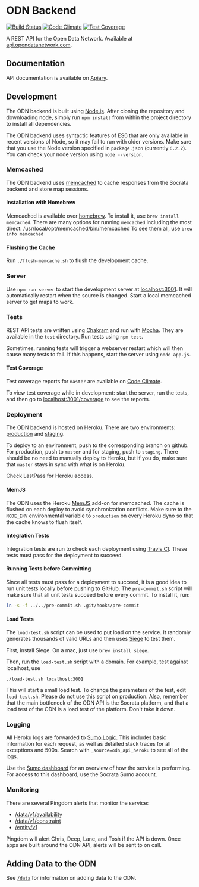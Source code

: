 # ODN Backend

[![Build Status](https://travis-ci.org/socrata/odn-backend.svg?branch=master)](https://travis-ci.org/socrata/odn-backend)
[![Code Climate](https://codeclimate.com/github/socrata/odn-backend/badges/gpa.svg)](https://codeclimate.com/github/socrata/odn-backend)
[![Test Coverage](https://codeclimate.com/github/socrata/odn-backend/badges/coverage.svg)](https://codeclimate.com/github/socrata/odn-backend/coverage)

A REST API for the Open Data Network.
Available at [api.opendatanetwork.com](http://api.opendatanetwork.com).

## Documentation

API documentation is available on [Apiary](http://docs.odn.apiary.io/).

## Development

The ODN backend is built using [Node.js](https://nodejs.org/).
After cloning the repository and downloading node,
simply run `npm install` from within the project directory
to install all dependencies.

The ODN backend uses syntactic features of ES6 that are only available in
recent versions of Node, so it may fail to run with older versions.
Make sure that you use the Node version specified in `package.json` (currently `6.2.2`).
You can check your node version using `node --version`.

### Memcached

The ODN backend uses [memcached](https://memcached.org/)
to cache responses from the Socrata backend and store map sessions.

#### Installation with Homebrew

Memcached is available over [homebrew](http://brew.sh/).
To install it, use `brew install memcached`.
There are many options for running `memcached` including the most direct: /usr/local/opt/memcached/bin/memcached
To see them all, use `brew info memcached`

#### Flushing the Cache

Run `./flush-memcache.sh` to flush the development cache.

### Server

Use `npm run server` to start the development
server at [localhost:3001](http://localhost:3001/).
It will automatically restart when the source is changed.
Start a local memcached server to get maps to work.

### Tests

REST API tests are written using [Chakram](https://github.com/dareid/chakram)
and run with [Mocha](https://mochajs.org/).
They are available in the `test` directory.
Run tests using `npm test`.

Sometimes, running tests will trigger a webserver restart which
will then cause many tests to fail.
If this happens, start the server using `node app.js`.

#### Test Coverage

Test coverage reports for `master` are available on
[Code Climate](https://codeclimate.com/github/socrata/odn-backend/coverage).

To view test coverage while in development:
start the server, run the tests, and then go to
[localhost:3001/coverage](http://localhost:3001/coverage)
to see the reports.

### Deployment

The ODN backend is hosted on Heroku.
There are two environments:
[production](http://odn-backend.herokuapp.com/) and
[staging](http://odn-backend-staging.herokuapp.com/).

To deploy to an environment, push to the corresponding branch on github.
For production, push to `master` and for staging, push to `staging`.
There should be no need to manually deploy to Heroku,
but if you do, make sure that `master` stays in sync with what is
on Heroku.

Check LastPass for Heroku access.

#### MemJS

The ODN uses the Heroku [MemJS](https://github.com/alevy/memjs) add-on
for memcached.
The cache is flushed on each deploy to avoid synchronization conflicts.
Make sure to the `NODE_ENV` environmental variable to `production`
on every Heroku dyno so that the cache knows to flush itself.

#### Integration Tests

Integration tests are run to check each deployment using
[Travis CI](https://travis-ci.org/socrata/odn-backend).
These tests must pass for the deployment to succeed.

#### Running Tests before Committing

Since all tests must pass for a deployment to succeed,
it is a good idea to run unit tests locally before pushing to GitHub.
The `pre-commit.sh` script will make sure that all unit tests succeed before
every commit. To install it, run:

```sh
ln -s -f ../../pre-commit.sh .git/hooks/pre-commit
```

#### Load Tests

The `load-test.sh` script can be used to put load on the service.
It randomly generates thousands of valid URLs and then uses
[Siege](https://www.joedog.org/siege-home/) to test them.

First, install Siege. On a mac, just use `brew install siege`.

Then, run the `load-test.sh` script with a domain.
For example, test against localhost, use

```
./load-test.sh localhost:3001
```

This will start a small load test. To change the parameters of the test,
edit `load-test.sh`. Please do not use this script on production.
Also, remember that the main bottleneck of the ODN API is the Socrata platform,
and that a load test of the ODN is a load test of the platform.
Don't take it down.

### Logging

All Heroku logs are forwarded to [Sumo Logic](https://www.sumologic.com/).
This includes basic information for each request,
as well as detailed stack traces for all exceptions and 500s.
Search with `_source=odn_api_heroku` to see all of the logs.

Use the [Sumo dashboard](https://service.sumologic.com/ui/dashboard.html?f=76263689&t=r)
for an overview of how the service is performing.
For access to this dashboard, use the Socrata Sumo account.

### Monitoring

There are several Pingdom alerts that monitor the service:
 - [/data/v1/availability](https://my.pingdom.com/reports/uptime#check=2210560)
 - [/data/v1/constraint](https://my.pingdom.com/reports/uptime#check=2210566)
 - [/entity/v1](https://my.pingdom.com/reports/uptime#check=2202319)

Pingdom will alert Chris, Deep, Lane, and Tosh if the API is down.
Once apps are built around the ODN API, alerts will be sent to on call.

## Adding Data to the ODN

See [`/data`](/data) for information on adding data to the ODN.

